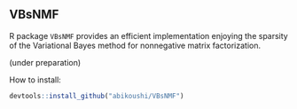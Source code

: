 ## VBsNMF

R package `VBsNMF` provides an efficient implementation enjoying the sparsity of the Variational Bayes method for nonnegative matrix factorization.

(under preparation)

How to install:

```r
devtools::install_github("abikoushi/VBsNMF")
```
